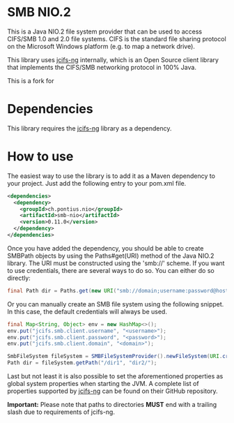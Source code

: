 # SMB NIO.2

This is a Java NIO.2 file system provider that can be used to access CIFS/SMB 1.0 and 2.0 file systems. CIFS is the standard file sharing protocol on the Microsoft Windows platform (e.g. to map a network drive). 

This library uses [jcifs-ng](https://github.com/AgNO3/jcifs-ng/) internally, which is an Open Source client library that implements the CIFS/SMB networking protocol in 100% Java. 

This is a fork for 

# Dependencies
This library requires the [jcifs-ng](https://github.com/AgNO3/jcifs-ng/) library as a dependency.

# How to use
The easiest way to use the library is to add it as a Maven dependency to your project. Just add the following entry to your pom.xml file.

```xml
<dependencies>
  <dependency>
    <groupId>ch.pontius.nio</groupId>
    <artifactId>smb-nio</artifactId>
    <version>0.11.0</version>
  </dependency>
</dependencies>
```

Once you have added the dependency, you should be able to create SMBPath objects by using the Paths#get(URI) method of the Java NIO.2 library. The URI must be constructed using the 'smb://' scheme. If you want to use credentials, there are several ways to do so. You can either do so directly:

```java
final Path dir = Paths.get(new URI("smb://domain;username:password@host/share/dir1/dir2/"));
```

Or you can manually create an SMB file system using the following snippet. In this case, the default credentials will always be used.

```java
final Map<String, Object> env = new HashMap<>(); 
env.put("jcifs.smb.client.username", "<username>");
env.put("jcifs.smb.client.password", "<password>"); 
env.put("jcifs.smb.client.domain", "<domain>");

SmbFileSystem fileSystem = SMBFileSystemProvider().newFileSystem(URI.create("smb://host), env);
Path dir = fileSystem.getPath("/dir1", "dir2/");
```

Last but not least it is also possible to set the aforementioned properties as global system properties when starting the JVM. A complete list of properties supported by [jcifs-ng](https://github.com/AgNO3/jcifs-ng/) can be found on their GitHub repository.

**Important:** Please note that paths to directories **MUST** end with a trailing slash due to requirements of jcifs-ng.
